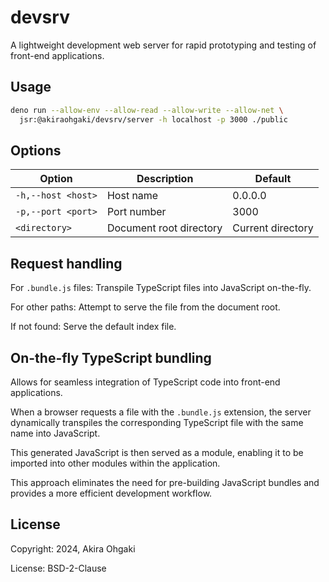 # devsrv

A lightweight development web server for rapid prototyping and testing of front-end applications.

## Usage

```sh
deno run --allow-env --allow-read --allow-write --allow-net \
  jsr:@akiraohgaki/devsrv/server -h localhost -p 3000 ./public
```

## Options

| Option             | Description             | Default           |
| ------------------ | ----------------------- | ----------------- |
| `-h,--host <host>` | Host name               | 0.0.0.0           |
| `-p,--port <port>` | Port number             | 3000              |
| `<directory>`      | Document root directory | Current directory |

## Request handling

For `.bundle.js` files: Transpile TypeScript files into JavaScript on-the-fly.

For other paths: Attempt to serve the file from the document root.

If not found: Serve the default index file.

## On-the-fly TypeScript bundling

Allows for seamless integration of TypeScript code into front-end applications.

When a browser requests a file with the `.bundle.js` extension, the server dynamically transpiles the corresponding TypeScript file with the same name into JavaScript.

This generated JavaScript is then served as a module, enabling it to be imported into other modules within the application.

This approach eliminates the need for pre-building JavaScript bundles and provides a more efficient development workflow.

## License

Copyright: 2024, Akira Ohgaki

License: BSD-2-Clause
